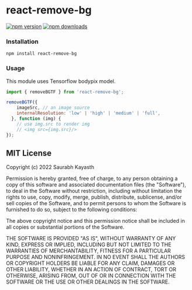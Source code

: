 # react-remove-bg

[![npm version](https://badge.fury.io/js/rn-webrtc.svg)](https://badge.fury.io/js/react-remove-bg)
[![npm downloads](https://img.shields.io/npm/dt/rn-webrtc.svg?maxAge=2592000)](https://img.shields.io/npm/dm/react-remove-bg.svg?maxAge=2592000)

### Installation
    npm install react-remove-bg

### Usage
This module uses Tensorflow bodypix model.
```javascript
import { removeBGTF } from 'react-remove-bg';

removeBGTF({
    imageSrc, // an image source
    internalResolution: 'low' | 'high' | 'medium' | 'full',
  }, function (img) {
    // use img.src to render img
    // <img src={img.src}/>
});

```


## MIT License

Copyright (c) 2022 Saurabh Kayasth

Permission is hereby granted, free of charge, to any person obtaining a copy
of this software and associated documentation files (the "Software"), to deal
in the Software without restriction, including without limitation the rights
to use, copy, modify, merge, publish, distribute, sublicense, and/or sell
copies of the Software, and to permit persons to whom the Software is
furnished to do so, subject to the following conditions:

The above copyright notice and this permission notice shall be included in all
copies or substantial portions of the Software.

THE SOFTWARE IS PROVIDED "AS IS", WITHOUT WARRANTY OF ANY KIND, EXPRESS OR
IMPLIED, INCLUDING BUT NOT LIMITED TO THE WARRANTIES OF MERCHANTABILITY,
FITNESS FOR A PARTICULAR PURPOSE AND NONINFRINGEMENT. IN NO EVENT SHALL THE
AUTHORS OR COPYRIGHT HOLDERS BE LIABLE FOR ANY CLAIM, DAMAGES OR OTHER
LIABILITY, WHETHER IN AN ACTION OF CONTRACT, TORT OR OTHERWISE, ARISING FROM,
OUT OF OR IN CONNECTION WITH THE SOFTWARE OR THE USE OR OTHER DEALINGS IN THE
SOFTWARE.
